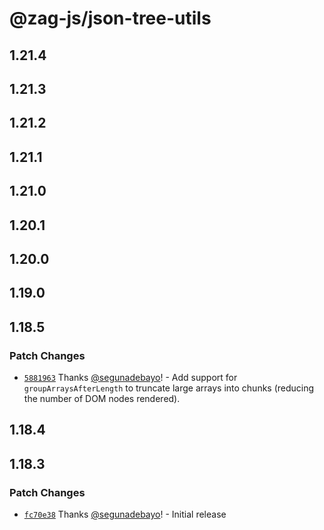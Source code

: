 # @zag-js/json-tree-utils

## 1.21.4

## 1.21.3

## 1.21.2

## 1.21.1

## 1.21.0

## 1.20.1

## 1.20.0

## 1.19.0

## 1.18.5

### Patch Changes

- [`5881963`](https://github.com/chakra-ui/zag/commit/5881963e9d3fb9303b9a471ddf22d28f552fb2df) Thanks
  [@segunadebayo](https://github.com/segunadebayo)! - Add support for `groupArraysAfterLength` to truncate large arrays
  into chunks (reducing the number of DOM nodes rendered).

## 1.18.4

## 1.18.3

### Patch Changes

- [`fc70e38`](https://github.com/chakra-ui/zag/commit/fc70e385cb31746fd5c03d80b7fc3bff6f12c246) Thanks
  [@segunadebayo](https://github.com/segunadebayo)! - Initial release
